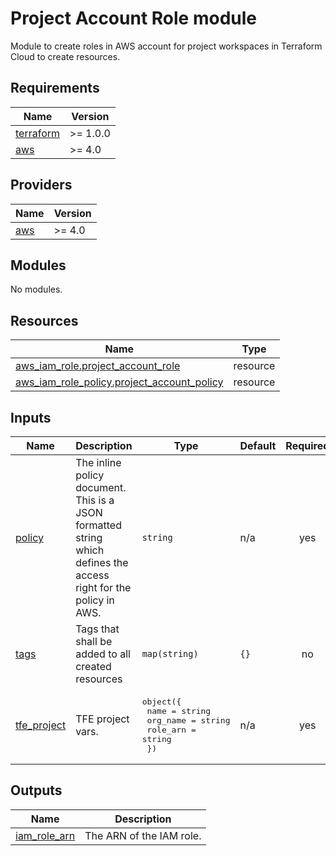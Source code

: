 # Project Account Role module

Module to create roles in AWS account for project workspaces in Terraform Cloud to create resources.

<!-- BEGIN_TF_DOCS -->
## Requirements

| Name | Version |
|------|---------|
| <a name="requirement_terraform"></a> [terraform](#requirement\_terraform) | >= 1.0.0 |
| <a name="requirement_aws"></a> [aws](#requirement\_aws) | >= 4.0 |

## Providers

| Name | Version |
|------|---------|
| <a name="provider_aws"></a> [aws](#provider\_aws) | >= 4.0 |

## Modules

No modules.

## Resources

| Name | Type |
|------|------|
| [aws_iam_role.project_account_role](https://registry.terraform.io/providers/hashicorp/aws/latest/docs/resources/iam_role) | resource |
| [aws_iam_role_policy.project_account_policy](https://registry.terraform.io/providers/hashicorp/aws/latest/docs/resources/iam_role_policy) | resource |

## Inputs

| Name | Description | Type | Default | Required |
|------|-------------|------|---------|:--------:|
| <a name="input_policy"></a> [policy](#input\_policy) | The inline policy document. This is a JSON formatted string which defines the access right for the policy in AWS. | `string` | n/a | yes |
| <a name="input_tags"></a> [tags](#input\_tags) | Tags that shall be added to all created resources | `map(string)` | `{}` | no |
| <a name="input_tfe_project"></a> [tfe\_project](#input\_tfe\_project) | TFE project vars. | <pre>object({<br>    name     = string<br>    org_name = string<br>    role_arn = string<br>  })</pre> | n/a | yes |

## Outputs

| Name | Description |
|------|-------------|
| <a name="output_iam_role_arn"></a> [iam\_role\_arn](#output\_iam\_role\_arn) | The ARN of the IAM role. |
<!-- END_TF_DOCS -->
